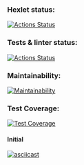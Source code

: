 ### Hexlet status:
[![Actions Status](https://github.com/Blazelip/backend-project-lvl2/workflows/hexlet-check/badge.svg)](https://github.com/Blazelip/backend-project-lvl2/actions)

### Tests & linter status:
[![Actions Status](https://github.com/Blazelip/backend-project-lvl2/workflows/tests-lint/badge.svg)](https://github.com/Blazelip/backend-project-lvl2/actions)

### Maintainability:
[![Maintainability](https://api.codeclimate.com/v1/badges/1ba2bd3409d1d18af39a/maintainability)](https://codeclimate.com/github/Blazelip/backend-project-lvl2/maintainability)

### Test Coverage:
[![Test Coverage](https://api.codeclimate.com/v1/badges/1ba2bd3409d1d18af39a/test_coverage)](https://codeclimate.com/github/Blazelip/backend-project-lvl2/test_coverage)

#### Initial

[![asciicast](https://asciinema.org/a/LCSDAgcpsiX8Oq6f7cN3AJvli.svg)](https://asciinema.org/a/LCSDAgcpsiX8Oq6f7cN3AJvli)

